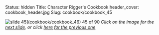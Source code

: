 Status: hidden
Title: Character Rigger's Cookbook
header_cover: cookbook_header.jpg
Slug: cookbook/cookbook_45

![slide 45](https://dl.dropboxusercontent.com/u/2977490/presentations/cookbook/img45.jpg)](cookbook/cookbook_46)
45 of 90
_Click on the image for the [next slide](cookbook/cookbook_46), or click [here for the previous one](cookbook/cookbook_44)_
